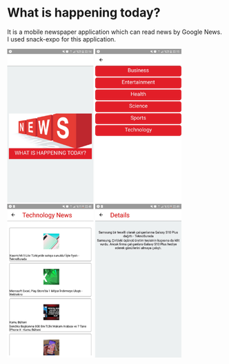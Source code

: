 <h1>What is happening today?</h1>
<p>
  It is a mobile newspaper application which can read news by Google News.</br>
   I used snack-expo for this application.
</p>
<a href="https://github.com/YelizGuzel/WhatIsHappeningToday-/blob/master/image4.jpeg" target="_blank">
<img src="https://github.com/YelizGuzel/WhatIsHappeningToday-/blob/master/image4.jpeg" width="200" style="max-width:100%;"></a>

<a href="https://github.com/YelizGuzel/WhatIsHappeningToday-/blob/master/image3.jpeg" target="_blank">
<img src="https://github.com/YelizGuzel/WhatIsHappeningToday-/blob/master/image3.jpeg" width="200" style="max-width:100%;"></a>

<a href="https://github.com/YelizGuzel/WhatIsHappeningToday-/blob/master/image2.jpeg" target="_blank">
<img src="https://github.com/YelizGuzel/WhatIsHappeningToday-/blob/master/image2.jpeg" width="200" style="max-width:100%;"></a>

<a href="https://github.com/YelizGuzel/WhatIsHappeningToday-/blob/master/image1.jpeg" target="_blank">
<img src="https://github.com/YelizGuzel/WhatIsHappeningToday-/blob/master/image1.jpeg" width="200" style="max-width:100%;"></a>
